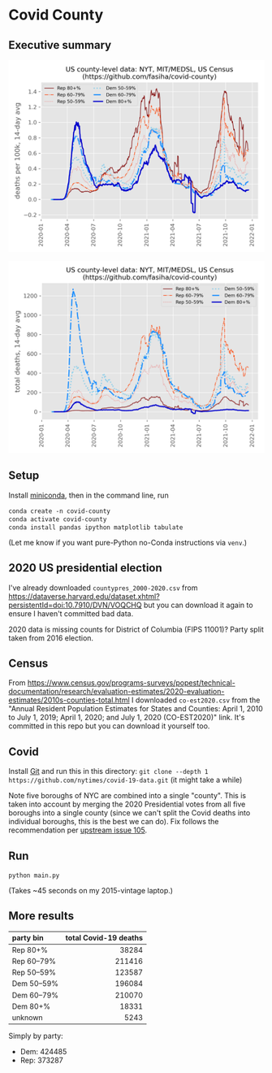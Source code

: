 # Covid County
## Executive summary
![Deaths per-100k](./per_capita_deaths.png)

![Total deaths](./total_deaths.png)
## Setup
Install [miniconda](https://docs.conda.io/en/latest/miniconda.html), then in the command line, run
```console
conda create -n covid-county
conda activate covid-county
conda install pandas ipython matplotlib tabulate
```
(Let me know if you want pure-Python no-Conda instructions via `venv`.)

## 2020 US presidential election
I've already downloaded `countypres_2000-2020.csv` from https://dataverse.harvard.edu/dataset.xhtml?persistentId=doi:10.7910/DVN/VOQCHQ but you can download it again to ensure I haven't committed bad data.

2020 data is missing counts for District of Columbia (FIPS 11001)? Party split taken from 2016 election.

## Census
From https://www.census.gov/programs-surveys/popest/technical-documentation/research/evaluation-estimates/2020-evaluation-estimates/2010s-counties-total.html I downloaded `co-est2020.csv` from the "Annual Resident Population Estimates for States and Counties: April 1, 2010 to July 1, 2019; April 1, 2020; and July 1, 2020 (CO-EST2020)" link. It's committed in this repo but you can download it yourself too.

## Covid
Install [Git](https://git-scm.com) and run this in this directory: `git clone --depth 1 https://github.com/nytimes/covid-19-data.git` (it might take a while)

Note five boroughs of NYC are combined into a single "county". This is taken into account by merging the 2020 Presidential votes from all five boroughs into a single county (since we can't split the Covid deaths into individual boroughs, this is the best we can do). Fix follows the recommendation per [upstream issue 105](https://github.com/nytimes/covid-19-data/issues/105).

## Run
```
python main.py
```
(Takes ~45 seconds on my 2015-vintage laptop.)

## More results
| party bin | total Covid-19 deaths |
|:-----------|---------:|
| Rep 80+%   |    38284 |
| Rep 60–79% |   211416 |
| Rep 50–59% |   123587 |
| Dem 50–59% |   196084 |
| Dem 60–79% |   210070 |
| Dem 80+%   |    18331 |
| unknown    |     5243 |

Simply by party:
- Dem: 424485
- Rep: 373287
